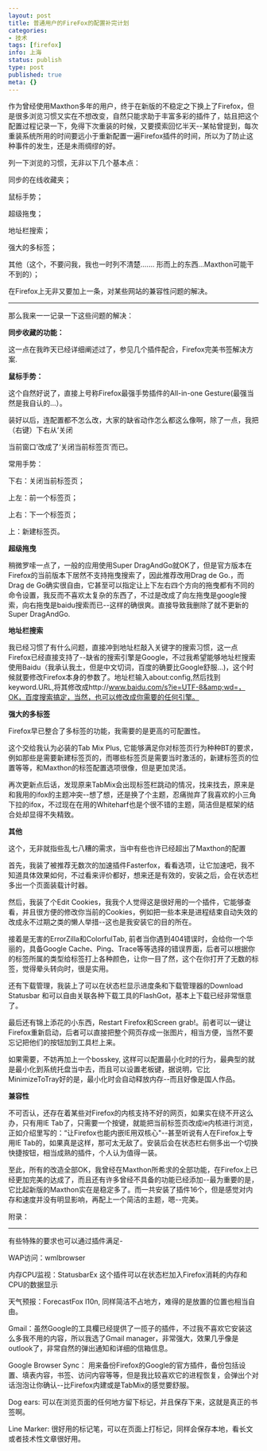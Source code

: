 ```yaml
---
layout: post
title: 普通用户的FireFox的配置补完计划
categories:
- 技术
tags: [firefox]
info: 上海
status: publish
type: post
published: true
meta: {}
---
```

作为曾经使用Maxthon多年的用户，终于在新版的不稳定之下换上了Firefox，但是很多浏览习惯又实在不想改变，自然只能求助于丰富多彩的插件了，姑且把这个配置过程记录一下，免得下次重装的时候，又要摸索回忆半天--某帖曾提到，每次重装系统所用的时间要远小于重新配置一遍Firefox插件的时间，所以为了防止这种事件的发生，还是未雨绸缪的好。

列一下浏览的习惯，无非以下几个基本点：

同步的在线收藏夹；

鼠标手势；

超级拖曳；

地址栏搜索；

强大的多标签；

其他（这个，不要问我，我也一时列不清楚....... 形而上的东西...Maxthon可能干不到的）；

在Firefox上无非又要加上一条，对某些网站的兼容性问题的解决。

----

那么我来一一记录一下这些问题的解决：


**同步收藏的功能：**

这一点在我昨天已经详细阐述过了，参见几个插件配合，Firefox完美书签解决方案.

**鼠标手势：**

这个自然好说了，直接上号称Firefox最强手势插件的All-in-one Gesture(最强当然是我自认的...）。

装好以后，连配置都不怎么改，大家的缺省动作怎么都这么像啊，除了一点，我把（右键）下右从&lsquo;关闭

当前窗口&rsquo;改成了&lsquo;关闭当前标签页&rsquo;而已。

常用手势：

下右：关闭当前标签页；

上左：前一个标签页；

上右：下一个标签页；

上：新建标签页。


**超级拖曳**

稍微罗嗦一点了，一般的应用使用Super DragAndGo就OK了，但是官方版本在Firefox的当前版本下居然不支持拖曳搜索了，因此推荐改用Drag de Go.，而Drag de Go确实很自由，它甚至可以指定让上下左右四个方向的拖曳都有不同的命令设置，我反而不喜欢太复杂的东西了，不过是改成了向左拖曳是google搜索，向右拖曳是baidu搜索而已--这样的确很爽。直接导致我删除了就不更新的Super DragAndGo.


**地址栏搜索**

我已经习惯了有什么问题，直接冲到地址栏敲入关键字的搜索习惯，这一点Firefox已经直接支持了--缺省的搜索引擎是Google，不过我希望能够地址栏搜索使用Baidu（我承认我土，但是中文切词，百度的确要比Google舒服...)，这个时候就要修改Firefox本身的参数了。地址栏输入about:config,然后找到keyword.URL,将其修改成http://www.baidu.com/s?ie=UTF-8&amp;wd=，OK，百度搜索搞定，当然，也可以修改成你需要的任何引擎。

**强大的多标签**

Firefox早已整合了多标签的功能，我需要的是更高的可配置性。

这个交给我认为必装的Tab Mix Plus, 它能够满足你对标签页行为种种BT的要求，例如那些是需要新建标签页的，而哪些标签页是需要当时激活的，新建标签页的位置等等，和Maxthon的标签配置选项很像，但是更加灵活。

再次更新点后话，发现原来TabMix会出现标签栏跳动的情况，找来找去，原来是和我用的ifox的主题冲突--想了想，还是换了个主题，忍痛抛弃了我喜欢的小三角下拉的ifox，不过现在在用的Whiteharf也是个很不错的主题，简洁但是框架的结合处却显得不失精致。

**其他**

这个，无非就指些乱七八糟的需求，当中有些也许已经超出了Maxthon的配置

首先，我装了被推荐无数次的加速插件Fasterfox，看看选项，让它加速吧，我不知道具体效果如何，不过看来评价都好，想来还是有效的，安装之后，会在状态栏多出一个页面装载计时器。

然后，我装了个Edit Cookies，我我个人觉得这是很好用的一个插件，它能够查看，并且很方便的修改你当前的Cookies，例如把一些本来是进程结束自动失效的改成永不过期之类的懒人举措--这也是我安装它的目的所在。

接着是无害的ErrorZilla和ColorfulTab, 前者当你遇到404错误时，会给你一个华丽的，具备Google Cache、Ping、Trace等等选择的错误界面，后者可以根据你的标签所属的类型给标签打上各种颜色，让你一目了然，这个在你打开了无数的标签，觉得晕头转向时，很是实用。

还有下载管理，我装上了可以在状态栏显示进度条和下载管理器的Download Statusbar 和可以自由关联各种下载工具的FlashGot，基本上下载已经非常惬意了。

最后还有锦上添花的小东西，Restart Firefox和Screen grab!。前者可以一键让Firefox重新启动，后者可以直接把整个网页存成一张图片，相当方便，当然不要忘记把他们的按钮加到工具栏上来。

如果需要，不妨再加上一个bosskey, 这样可以配置最小化时的行为，最典型的就是最小化到系统托盘当中去，而且可以设置老板键，据说明，它比MinimizeToTray好的是，最小化时会自动释放内存--而且好像是国人作品。

**兼容性**

不可否认，还存在着某些对Firefox的内核支持不好的网页，如果实在绕不开这么办，只有用IE Tab了，只需要一个按键，就能把当前标签页改成ie内核进行浏览，正如介绍里写的：&ldquo;让Firefox也能内嵌IE用双核心&quot;--甚至听说有人在Firefox上专用IE Tab的，如果真是这样，那可太无敌了。安装后会在状态栏右侧多出一个切换快捷按钮，相当成熟的插件，个人认为值得一装。

至此，所有的改造全部OK，我曾经在Maxthon所希求的全部功能，在Firefox上已经更加完美的达成了，而且还有许多曾经不具备的功能已经添加--最为重要的是，它比起新版的Maxthon实在是稳定多了。而一共安装了插件16个，但是感觉对内存和速度并没有明显影响，再配上一个简洁的主题，嗯--完美。

附录：

----

有些特殊的要求也可以通过插件满足-

WAP访问：wmlbrowser

内存CPU监视：StatusbarEx 这个插件可以在状态栏加入Firefox消耗的内存和CPU的数据显示

天气预报：ForecastFox l10n, 同样简洁不占地方，难得的是放置的位置也相当自由。

Gmail：虽然Google的工具欄已经提供了一揽子的插件，不过我不喜欢它安装这么多我不用的内容，所以我选了Gmail manager，非常强大，效果几乎像是outlook了，非常自然的弹出通知和详细的信箱信息。

Google Browser Sync： 用来备份Firefox的Google的官方插件，备份包括设置、填表内容，书签、访问内容等等，但是我比较喜欢它的进程恢复，会弹出个对话泡泡让你确认--比Firefox内建或是TabMix的感觉要舒服。

Dog ears: 可以在浏览页面的任何地方留下标记，并且保存下来，这就是真正的书签啊。

Line Marker: 很好用的标记笔，可以在页面上打标记，同样会保存本地，看长文或者技术性文章很好用。


